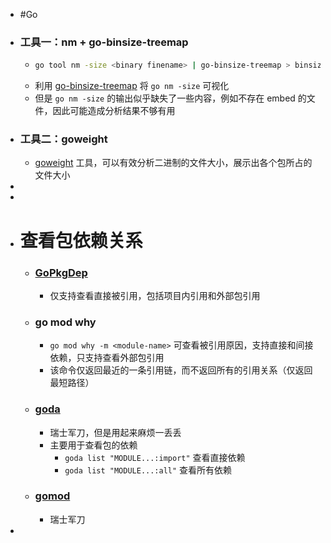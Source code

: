 - #Go
- ### 工具一：nm + go-binsize-treemap
	- ```bash
	  go tool nm -size <binary finename> | go-binsize-treemap > binsize.svg
	  ```
	- 利用 [go-binsize-treemap](https://github.com/nikolaydubina/go-binsize-treemap) 将 `go nm -size` 可视化
	- 但是 `go nm -size` 的输出似乎缺失了一些内容，例如不存在 embed 的文件，因此可能造成分析结果不够有用
- ### 工具二：goweight
	- [goweight](https://github.com/jondot/goweight) 工具，可以有效分析二进制的文件大小，展示出各个包所占的文件大小
-
-
- # 查看包依赖关系
	- ### [GoPkgDep](https://github.com/XUJiahua/GoPkgDep)
		- 仅支持查看直接被引用，包括项目内引用和外部包引用
	- ### go mod why
		- `go mod why -m <module-name>` 可查看被引用原因，支持直接和间接依赖，只支持查看外部包引用
		- 该命令仅返回最近的一条引用链，而不返回所有的引用关系（仅返回最短路径）
	- ### [goda](https://github.com/loov/goda)
		- 瑞士军刀，但是用起来麻烦一丢丢
		- 主要用于查看包的依赖
			- `goda list "MODULE...:import"` 查看直接依赖
			- `goda list "MODULE...:all"` 查看所有依赖
	- ### [gomod](https://github.com/Helcaraxan/gomod)
		- 瑞士军刀
-